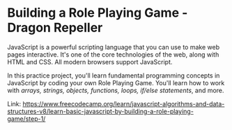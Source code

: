 # Building a Role Playing Game - Dragon Repeller

JavaScript is a powerful scripting language that you can use to make web pages interactive. It's one of the core technologies of the web, along with HTML and CSS. All modern browsers support JavaScript.

In this practice project, you'll learn fundamental programming concepts in JavaScript by coding your own Role Playing Game. You'll learn how to work with _arrays, strings, objects, functions, loops, if/else statements_, and more.

Link: https://www.freecodecamp.org/learn/javascript-algorithms-and-data-structures-v8/learn-basic-javascript-by-building-a-role-playing-game/step-1/
